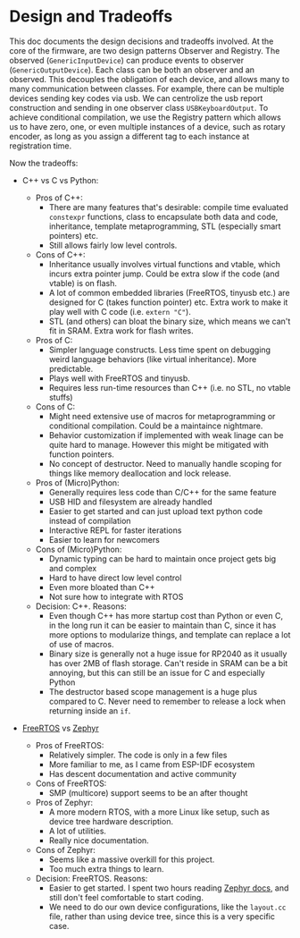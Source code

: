 # Design and Tradeoffs

This doc documents the design decisions and tradeoffs involved. At the core of the firmware, are two design patterns Observer and Registry. The observed (`GenericInputDevice`) can produce events to observer (`GenericOutputDevice`). Each class can be both an observer and an observed. This decouples the obligation of each device, and allows many to many communication between classes. For example, there can be multiple devices sending key codes via usb. We can centrolize the usb report construction and sending in one observer class `USBKeyboardOutput`. To achieve conditional compilation, we use the Registry pattern which allows us to have zero, one, or even multiple instances of a device, such as rotary encoder, as long as you assign a different tag to each instance at registration time.

Now the tradeoffs:

 * C++ vs C vs Python:
   * Pros of C++: 
     * There are many features that's desirable: compile time evaluated `constexpr` functions, class to encapsulate both data and code, inheritance, template metaprogramming, STL (especially smart pointers) etc.  
     * Still allows fairly low level controls.
   * Cons of C++: 
     * Inheritance usually involves virtual functions and vtable, which incurs extra pointer jump. Could be extra slow if the code (and vtable) is on flash.
     * A lot of common embedded libraries (FreeRTOS, tinyusb etc.) are designed for C (takes function pointer) etc. Extra work to make it play well with C code (i.e. `extern "C"`).
     * STL (and others) can bloat the binary size, which means we can't fit in SRAM. Extra work for flash writes.
   * Pros of C:
     * Simpler language constructs. Less time spent on debugging weird language behaviors (like virtual inheritance). More predictable.
     * Plays well with FreeRTOS and tinyusb.
     * Requires less run-time resources than C++ (i.e. no STL, no vtable stuffs)
   * Cons of C:
     * Might need extensive use of macros for metaprogramming or conditional compilation. Could be a maintaince nightmare.
     * Behavior customization if implemented with weak linage can be quite hard to manage. However this might be mitigated with function pointers. 
     * No concept of destructor. Need to manually handle scoping for things like memory deallocation and lock release.
   * Pros of (Micro)Python:
     * Generally requires less code than C/C++ for the same feature
     * USB HID and filesystem are already handled 
     * Easier to get started and can just upload text python code instead of compilation
     * Interactive REPL for faster iterations
     * Easier to learn for newcomers
   * Cons of (Micro)Python:
     * Dynamic typing can be hard to maintain once project gets big and complex
     * Hard to have direct low level control
     * Even more bloated than C++
     * Not sure how to integrate with RTOS
   * Decision: C++. Reasons:
     * Even though C++ has more startup cost than Python or even C, in the long run it can be easier to maintain than C, since it has more options to modularize things, and template can replace a lot of use of macros.
     * Binary size is generally not a huge issue for RP2040 as it usually has over 2MB of flash storage. Can't reside in SRAM can be a bit annoying, but this can still be an issue for C and especially Python
     * The destructor based scope management is a huge plus compared to C. Never need to remember to release a lock when returning inside an `if`.

 * [FreeRTOS](https://www.freertos.org/) vs [Zephyr](https://zephyrproject.org/) 
   * Pros of FreeRTOS:
     * Relatively simpler. The code is only in a few files
     * More familiar to me, as I came from ESP-IDF ecosystem
     * Has descent documentation and active community
   * Cons of FreeRTOS:
     * SMP (multicore) support seems to be an after thought
   * Pros of Zephyr:
     * A more modern RTOS, with a more Linux like setup, such as device tree hardware description.
     * A lot of utilities.
     * Really nice documentation.
   * Cons of Zephyr:
     * Seems like a massive overkill for this project. 
     * Too much extra things to learn.
   * Decision: FreeRTOS. Reasons:
     * Easier to get started. I spent two hours reading [Zephyr docs](https://docs.zephyrproject.org/latest/), and still don't feel comfortable to start coding.
     * We need to do our own device configurations, like the `layout.cc` file, rather than using device tree, since this is a very specific case.
